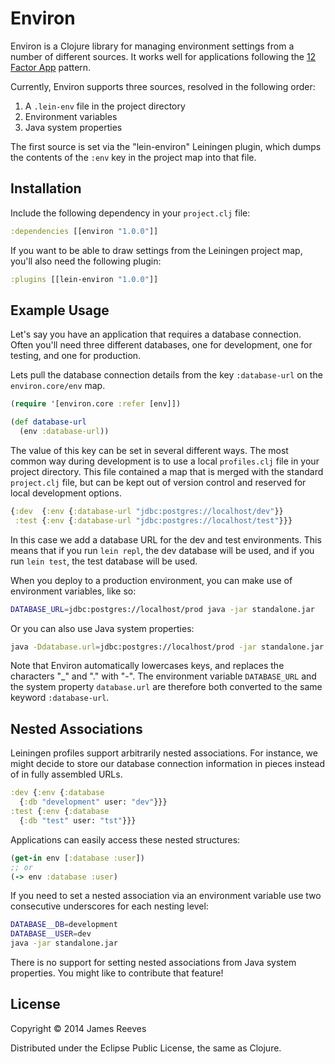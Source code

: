# Environ

Environ is a Clojure library for managing environment settings from a
number of different sources. It works well for applications following
the [12 Factor App](http://12factor.net/) pattern.

Currently, Environ supports three sources, resolved in the following
order:

1. A `.lein-env` file in the project directory
2. Environment variables
3. Java system properties

The first source is set via the "lein-environ" Leiningen plugin,
which dumps the contents of the `:env` key in the project map into
that file.


## Installation

Include the following dependency in your `project.clj` file:

```clojure
:dependencies [[environ "1.0.0"]]
```

If you want to be able to draw settings from the Leiningen project
map, you'll also need the following plugin:

```clojure
:plugins [[lein-environ "1.0.0"]]
```


## Example Usage

Let's say you have an application that requires a database connection.
Often you'll need three different databases, one for development, one
for testing, and one for production.

Lets pull the database connection details from the key `:database-url`
on the `environ.core/env` map.

```clojure
(require '[environ.core :refer [env]])

(def database-url
  (env :database-url))
```

The value of this key can be set in several different ways. The most
common way during development is to use a local `profiles.clj` file in
your project directory. This file contained a map that is merged with
the standard `project.clj` file, but can be kept out of version
control and reserved for local development options.

```clojure
{:dev  {:env {:database-url "jdbc:postgres://localhost/dev"}}
 :test {:env {:database-url "jdbc:postgres://localhost/test"}}}
```

In this case we add a database URL for the dev and test environments.
This means that if you run `lein repl`, the dev database will be used,
and if you run `lein test`, the test database will be used.

When you deploy to a production environment, you can make use of
environment variables, like so:

```bash
DATABASE_URL=jdbc:postgres://localhost/prod java -jar standalone.jar
```

Or you can also use Java system properties:

```bash
java -Ddatabase.url=jdbc:postgres://localhost/prod -jar standalone.jar
```

Note that Environ automatically lowercases keys, and replaces the
characters "_" and "." with "-". The environment variable
`DATABASE_URL` and the system property `database.url` are therefore
both converted to the same keyword `:database-url`.

## Nested Associations

Leiningen profiles support arbitrarily nested associations. For instance, we might decide to store our database connection information in pieces instead of in fully assembled URLs.

```clojure
:dev {:env {:database
  {:db "development" user: "dev"}}}
:test {:env {:database
  {:db "test" user: "tst"}}}
```

Applications can easily access these nested structures:

```clojure
(get-in env [:database :user])
;; or
(-> env :database :user)
```

If you need to set a nested association via an environment variable use two consecutive underscores for each nesting level:

```bash
DATABASE__DB=development
DATABASE__USER=dev
java -jar standalone.jar
```

There is no support for setting nested associations from Java system properties. You might like to contribute that feature!

## License

Copyright © 2014 James Reeves

Distributed under the Eclipse Public License, the same as Clojure.
